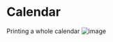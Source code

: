 # Calendar
Printing a whole calendar
![image](https://user-images.githubusercontent.com/99530400/177621364-8e18cc82-a343-4de2-8d03-897dea3dfab0.png)
